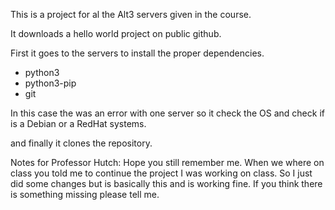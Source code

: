 This is a project for al the Alt3 servers given in the course.

It downloads a hello world project on public github.

First it goes to the servers to install the proper dependencies.
- python3
- python3-pip
- git

In this case the was an error with one server so it check the OS and check if is a Debian or a RedHat systems.

and finally it clones the repository.

Notes for Professor Hutch:
Hope you still remember me. When we where on class you told me to continue the project I was working on class.
So I just did some changes but is basically this and is working fine. If you think there is something missing please tell me.
